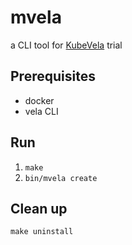 # mvela

a CLI tool for [KubeVela](https://github.com/oam-dev/kubevela) trial

## Prerequisites

 - docker
 - vela CLI

## Run

1. `make`
2. `bin/mvela create`

## Clean up

`make uninstall`